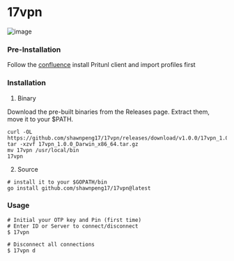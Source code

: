 # 17vpn

![image](https://user-images.githubusercontent.com/91862792/172811759-851153ee-8e76-4e77-a45a-a11504dce767.png)


### Pre-Installation

Follow the [confluence](https://17media.atlassian.net/wiki/spaces/H/pages/1027244286/OKTA+Pritunl+VPN) install Pritunl client and import profiles first

### Installation

1. Binary

Download the pre-built binaries from the Releases page. Extract them, move it to your $PATH.

```shell
curl -OL https://github.com/shawnpeng17/17vpn/releases/download/v1.0.0/17vpn_1.0.0_Darwin_x86_64.tar.gz
tar -xzvf 17vpn_1.0.0_Darwin_x86_64.tar.gz
mv 17vpn /usr/local/bin
17vpn
```

2. Source
```shell
# install it to your $GOPATH/bin
go install github.com/shawnpeng17/17vpn@latest 
```

### Usage

```shell
# Initial your OTP key and Pin (first time)
# Enter ID or Server to connect/disconnect
$ 17vpn

# Disconnect all connections
$ 17vpn d
```